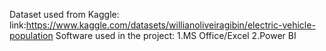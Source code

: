 Dataset used from Kaggle:
link:https://www.kaggle.com/datasets/willianoliveiragibin/electric-vehicle-population
Software used in the project:
1.MS Office/Excel
2.Power BI
